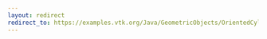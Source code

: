 ```yaml
---
layout: redirect
redirect_to: https://examples.vtk.org/Java/GeometricObjects/OrientedCylinder/
---
```

